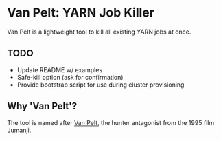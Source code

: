 # Van Pelt: YARN Job Killer

Van Pelt is a lightweight tool to kill all existing YARN jobs at once.

## TODO
- Update README w/ examples
- Safe-kill option (ask for confirmation)
- Provide bootstrap script for use during cluster provisioning 

## Why 'Van Pelt'?
The tool is named after [Van Pelt](http://villains.wikia.com/wiki/Van_Pelt), the hunter antagonist from the 1995 film Jumanji.
